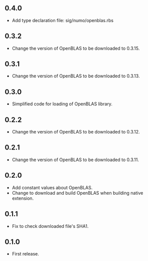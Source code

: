 ## 0.4.0
- Add type declaration file: sig/numo/openblas.rbs

## 0.3.2
- Change the version of OpenBLAS to be downloaded to 0.3.15.

## 0.3.1
- Change the version of OpenBLAS to be downloaded to 0.3.13.

## 0.3.0
- Simplified code for loading of OpenBLAS library.

## 0.2.2
- Change the version of OpenBLAS to be downloaded to 0.3.12.

## 0.2.1
- Change the version of OpenBLAS to be downloaded to 0.3.11.

## 0.2.0
- Add constant values about OpenBLAS.
- Change to download and build OpenBLAS when building native extension.

## 0.1.1
- Fix to check downloaded file's SHA1.

## 0.1.0
- First release.
